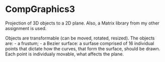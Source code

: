 # CompGraphics3
Projection of 3D objects to a 2D plane.
Also, a Matrix library from my other assignment is used.

Objects are transformable (can be moved, rotated, resized).
The objects are:
	- a frustum;
	- a Bezier surface: a surfase comprised of 16 individual points that dictate how the curves, that form the surface, should be drawn.
		Each point is individualy movable, what affects the plane.
